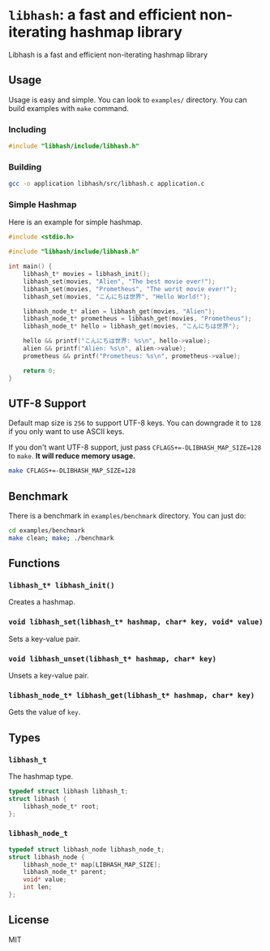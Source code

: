 # `libhash`: a fast and efficient non-iterating hashmap library
Libhash is a fast and efficient non-iterating hashmap library

## Usage
Usage is easy and simple. You can look to `examples/` directory. You can build examples with `make` command.

### Including
```c
#include "libhash/include/libhash.h"
```

### Building

```bash
gcc -o application libhash/src/libhash.c application.c
```

### Simple Hashmap
Here is an example for simple hashmap.

```C
#include <stdio.h>

#include "libhash/include/libhash.h"

int main() {
    libhash_t* movies = libhash_init();
    libhash_set(movies, "Alien", "The best movie ever!");
    libhash_set(movies, "Prometheus", "The worst movie ever!");
    libhash_set(movies, "こんにちは世界", "Hello World!");

    libhash_node_t* alien = libhash_get(movies, "Alien");
    libhash_node_t* prometheus = libhash_get(movies, "Prometheus");
    libhash_node_t* hello = libhash_get(movies, "こんにちは世界");

    hello && printf("こんにちは世界: %s\n", hello->value);
    alien && printf("Alien: %s\n", alien->value);
    prometheus && printf("Prometheus: %s\n", prometheus->value);

    return 0;
}
```

## UTF-8 Support
Default map size is `256` to support UTF-8 keys. You can downgrade it to `128` if you only want to use ASCII keys.

If you don't want UTF-8 support, just pass `CFLAGS+=-DLIBHASH_MAP_SIZE=128` to `make`. **It will reduce memory usage.**

```bash
make CFLAGS+=-DLIBHASH_MAP_SIZE=128
```

## Benchmark
There is a benchmark in `examples/benchmark` directory. You can just do:

```bash
cd examples/benchmark
make clean; make; ./benchmark
```

## Functions

### `libhash_t* libhash_init()`
Creates a hashmap.

### `void libhash_set(libhash_t* hashmap, char* key, void* value)`
Sets a key-value pair.

### `void libhash_unset(libhash_t* hashmap, char* key)`
Unsets a key-value pair.

### `libhash_node_t* libhash_get(libhash_t* hashmap, char* key)`
Gets the value of `key`.

## Types

### `libhash_t`
The hashmap type.

```C
typedef struct libhash libhash_t;
struct libhash {
    libhash_node_t* root;
};
```

### `libhash_node_t`

```C
typedef struct libhash_node libhash_node_t;
struct libhash_node {
    libhash_node_t* map[LIBHASH_MAP_SIZE];
    libhash_node_t* parent;
    void* value;
    int len;
};
```

## License
MIT